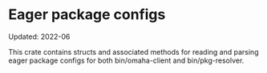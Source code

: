 # Eager package configs

Updated: 2022-06

This crate contains structs and associated methods for reading and parsing eager
package configs for both bin/omaha-client and bin/pkg-resolver.
